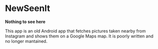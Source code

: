 NewSeenIt
=========

**Nothing to see here**

This app is an old Android app that fetches pictures taken nearby from Instagram and shows them on a Google Maps map. It is poorly written and no longer mantained.

